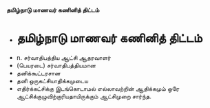 **தமிழ்நாடு மாணவர் கணினித் திட்டம்**
- # தமிழ்நாடு மாணவர் கணினித் திட்டம்
- n. சர்வாதிபத்திய ஆட்சி ஆதரவாளர்
- (பெயரடை) சர்வாதிபத்தியமான
- தனிக்கூட்டரசான
- தனி ஒருகட்சியாதிக்கமுடைய
- எதிர்க்கட்சிக்கு இடங்கொடாமல் எல்லாவற்றின் ஆதிக்கமும் ஒரே ஆட்சிக்குழுவிற்குரியதாயிருக்கும் ஆட்சிமுறை சார்ந்த.

